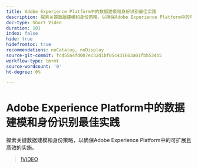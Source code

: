 ```yaml
---
title: Adobe Experience Platform中的数据建模和身份识别最佳实践
description: 探索关键数据建模和身份策略，以确保Adobe Experience Platform中的可扩展且高效的实施。
doc-type: Short Video
duration: 101
index: false
hide: true
hidefromtoc: true
recommendations: noCatalog, noDisplay
source-git-commit: fcd55a4fd007ec32d1bf05c431663a01fbb534b5
workflow-type: tm+mt
source-wordcount: '0'
ht-degree: 0%

---
```



# Adobe Experience Platform中的数据建模和身份识别最佳实践

探索关键数据建模和身份策略，以确保Adobe Experience Platform中的可扩展且高效的实施。

<!-- 72_S655_3442541_100_best-practices-for-data-modeling-and-identity-in-adobe-experience-platform -->
>[!VIDEO](https://video.tv.adobe.com/v/3459834/?learn=on&enablevpops=true&captions=chi_hans)
